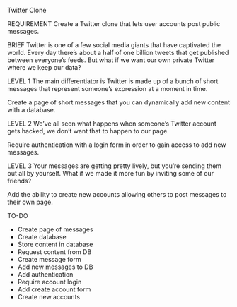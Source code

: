 Twitter Clone


REQUIREMENT
Create a Twitter clone that lets user accounts post public messages.


BRIEF
Twitter is one of a few social media giants that have captivated the world. Every day there’s about a half of one billion tweets that get published between everyone’s feeds. But what if we want our own private Twitter where we keep our data?


LEVEL 1 
The main differentiator is Twitter is made up of a bunch of short messages that represent
someone’s expression at a moment in time.

Create a page of short messages that you can dynamically add new content with a database.


LEVEL 2
We’ve all seen what happens when someone’s Twitter account gets hacked, we don’t want that to happen to our page. 

Require authentication with a login form in order to gain access to add new messages.


LEVEL 3
Your messages are getting pretty lively, but you’re sending them out all by yourself. What if we made it more fun by inviting some of our friends?

Add the ability to create new accounts allowing others to post messages to their own page. 


TO-DO
- Create page of messages
- Create database
- Store content in database
- Request content from DB
- Create message form
- Add new messages to DB
- Add authentication
- Require account login
- Add create account form
- Create new accounts
